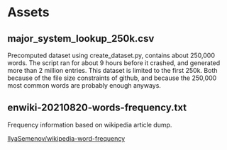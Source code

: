 # Assets

## major_system_lookup_250k.csv

Precomputed dataset using create_dataset.py, contains about 250,000 words. The script ran for about 9 hours before it crashed, and generated more than 2 million entries. This dataset is limited to the first 250k. Both because of the file size constraints of github, and because the 250,000 most common words are probably enough anyways.

## enwiki-20210820-words-frequency.txt

Frequency information based on wikipedia article dump.

[IlyaSemenov/wikipedia-word-frequency](https://github.com/IlyaSemenov/wikipedia-word-frequency)

